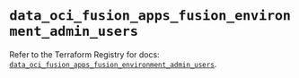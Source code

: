 # `data_oci_fusion_apps_fusion_environment_admin_users`

Refer to the Terraform Registry for docs: [`data_oci_fusion_apps_fusion_environment_admin_users`](https://registry.terraform.io/providers/oracle/oci/7.19.0/docs/data-sources/fusion_apps_fusion_environment_admin_users).
